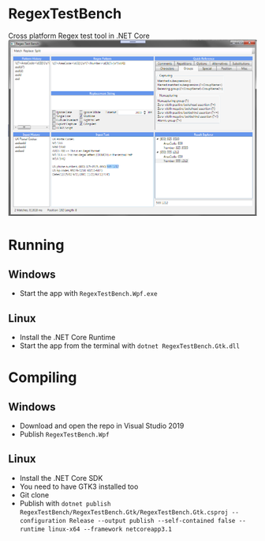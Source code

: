 # RegexTestBench
Cross platform Regex test tool in .NET Core
![](https://github.com/CommonLoon102/RegexTestBench/blob/master/image/screenshot.png?raw=true)
# Running
## Windows
 - Start the app with `RegexTestBench.Wpf.exe`
## Linux
 - Install the .NET Core Runtime
 - Start the app from the terminal with `dotnet RegexTestBench.Gtk.dll`
# Compiling
## Windows
 - Download and open the repo in Visual Studio 2019
 - Publish `RegexTestBench.Wpf`
## Linux
- Install the .NET Core SDK
- You need to have GTK3 installed too
- Git clone
- Publish with `dotnet publish RegexTestBench/RegexTestBench.Gtk/RegexTestBench.Gtk.csproj --configuration Release --output publish --self-contained false --runtime linux-x64 --framework netcoreapp3.1`
